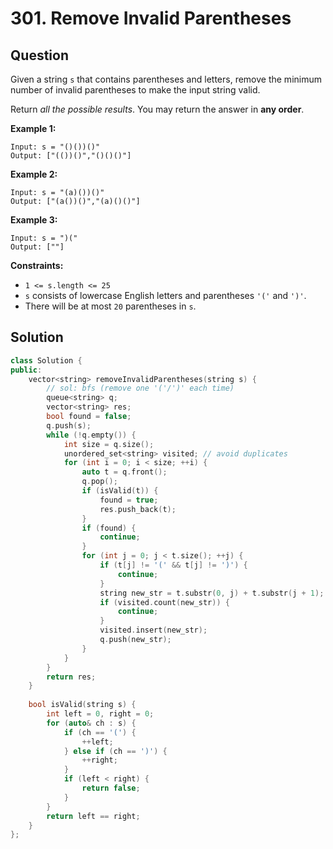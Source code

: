 # 301. Remove Invalid Parentheses

## Question

Given a string `s` that contains parentheses and letters, remove the minimum number of invalid parentheses to make the input string valid.

Return _all the possible results_. You may return the answer in **any order**.

**Example 1:**

```text
Input: s = "()())()"
Output: ["(())()","()()()"]
```

**Example 2:**

```text
Input: s = "(a)())()"
Output: ["(a())()","(a)()()"]
```

**Example 3:**

```text
Input: s = ")("
Output: [""]
```

**Constraints:**

* `1 <= s.length <= 25`
* `s` consists of lowercase English letters and parentheses `'('` and `')'`.
* There will be at most `20` parentheses in `s`.

## Solution

```cpp
class Solution {
public:
    vector<string> removeInvalidParentheses(string s) {
        // sol: bfs (remove one '('/')' each time)
        queue<string> q;
        vector<string> res;
        bool found = false;
        q.push(s);
        while (!q.empty()) {
            int size = q.size();
            unordered_set<string> visited; // avoid duplicates
            for (int i = 0; i < size; ++i) {
                auto t = q.front();
                q.pop();
                if (isValid(t)) {
                    found = true;
                    res.push_back(t);
                }
                if (found) {
                    continue;
                }
                for (int j = 0; j < t.size(); ++j) {
                    if (t[j] != '(' && t[j] != ')') {
                        continue;
                    }
                    string new_str = t.substr(0, j) + t.substr(j + 1);
                    if (visited.count(new_str)) {
                        continue;
                    }
                    visited.insert(new_str);
                    q.push(new_str);
                }
            }
        }
        return res;
    }
    
    bool isValid(string s) {
        int left = 0, right = 0;
        for (auto& ch : s) {
            if (ch == '(') {
                ++left;
            } else if (ch == ')') {
                ++right;
            }
            if (left < right) {
                return false;
            }
        }
        return left == right;
    }
};
```


